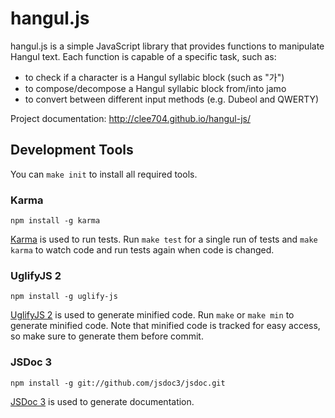 hangul.js
=========
hangul.js is a simple JavaScript library that provides functions to manipulate
Hangul text. Each function is capable of a specific task, such as:

* to check if a character is a Hangul syllabic block (such as "가")
* to compose/decompose a Hangul syllabic block from/into jamo
* to convert between different input methods (e.g. Dubeol and QWERTY)

Project documentation: <http://clee704.github.io/hangul-js/>

Development Tools
-----------------
You can `make init` to install all required tools.

### Karma

    npm install -g karma

[Karma](http://karma-runner.github.io/) is used to run tests. Run `make test`
for a single run of tests and `make karma` to watch code and run tests again
when code is changed.

### UglifyJS 2

    npm install -g uglify-js

[UglifyJS 2](https://github.com/mishoo/UglifyJS2) is used to generate minified
code. Run `make` or `make min` to generate minified code. Note that minified
code is tracked for easy access, so make sure to generate them before commit.

### JSDoc 3

    npm install -g git://github.com/jsdoc3/jsdoc.git

[JSDoc 3](https://github.com/jsdoc3/jsdoc) is used to generate documentation.
